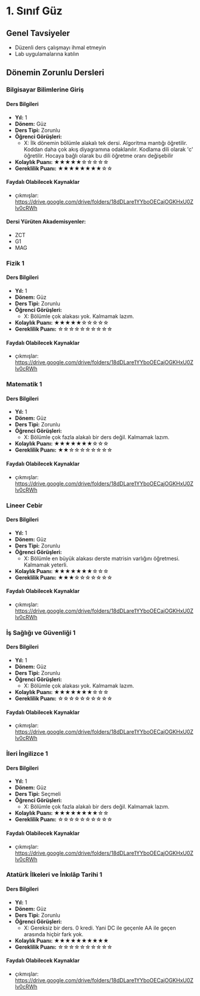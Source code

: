 # 1. Sınıf Güz

## Genel Tavsiyeler

- Düzenli ders çalışmayı ihmal etmeyin
- Lab uygulamalarına katılın
## Dönemin Zorunlu Dersleri


### Bilgisayar Bilimlerine Giriş

#### Ders Bilgileri

- **Yıl:** 1
- **Dönem:** Güz
- **Ders Tipi:** Zorunlu
- **Öğrenci Görüşleri:**
  - X: İlk dönemin bölümle alakalı tek dersi. Algoritma mantığı öğretilir. Koddan daha çok akış diyagramına odaklanılır. Kodlama dili olarak 'c' öğretilir. Hocaya bağlı olarak bu dili öğretme oranı değişebilir
- **Kolaylık Puanı:** ★★★★★☆☆☆☆☆
- **Gereklilik Puanı:** ★★★★★★★★☆☆


#### Faydalı Olabilecek Kaynaklar

- çıkmışlar: https://drive.google.com/drive/folders/18dDLare1YYboOECajOGKHxU0Zlv0cRWh

#### Dersi Yürüten Akademisyenler:
- ZCT
- G1
- MAG

### Fizik 1

#### Ders Bilgileri

- **Yıl:** 1
- **Dönem:** Güz
- **Ders Tipi:** Zorunlu
- **Öğrenci Görüşleri:**
  - X: Bölümle çok alakası yok. Kalmamak lazım.
- **Kolaylık Puanı:** ★★★★★☆☆☆☆☆
- **Gereklilik Puanı:** ☆☆☆☆☆☆☆☆☆☆


#### Faydalı Olabilecek Kaynaklar

- çıkmışlar: https://drive.google.com/drive/folders/18dDLare1YYboOECajOGKHxU0Zlv0cRWh

### Matematik 1

#### Ders Bilgileri

- **Yıl:** 1
- **Dönem:** Güz
- **Ders Tipi:** Zorunlu
- **Öğrenci Görüşleri:**
  - X: Bölümle çok fazla alakalı bir ders değil. Kalmamak lazım.
- **Kolaylık Puanı:** ★★★★★★★☆☆☆
- **Gereklilik Puanı:** ★★☆☆☆☆☆☆☆☆


#### Faydalı Olabilecek Kaynaklar

- çıkmışlar: https://drive.google.com/drive/folders/18dDLare1YYboOECajOGKHxU0Zlv0cRWh

### Lineer Cebir

#### Ders Bilgileri

- **Yıl:** 1
- **Dönem:** Güz
- **Ders Tipi:** Zorunlu
- **Öğrenci Görüşleri:**
  - X: Bölümle en büyük alakası derste matrisin varlığını öğretmesi. Kalmamak yeterli.
- **Kolaylık Puanı:** ★★★★★★★☆☆☆
- **Gereklilik Puanı:** ★★★☆☆☆☆☆☆☆


#### Faydalı Olabilecek Kaynaklar

- çıkmışlar: https://drive.google.com/drive/folders/18dDLare1YYboOECajOGKHxU0Zlv0cRWh

### İş Sağlığı ve Güvenliği 1

#### Ders Bilgileri

- **Yıl:** 1
- **Dönem:** Güz
- **Ders Tipi:** Zorunlu
- **Öğrenci Görüşleri:**
  - X: Bölümle çok alakası yok. Kalmamak lazım.
- **Kolaylık Puanı:** ★★★★★★★☆☆☆
- **Gereklilik Puanı:** ☆☆☆☆☆☆☆☆☆☆


#### Faydalı Olabilecek Kaynaklar

- çıkmışlar: https://drive.google.com/drive/folders/18dDLare1YYboOECajOGKHxU0Zlv0cRWh

### İleri İngilizce 1

#### Ders Bilgileri

- **Yıl:** 1
- **Dönem:** Güz
- **Ders Tipi:** Seçmeli
- **Öğrenci Görüşleri:**
  - X: Bölümle çok fazla alakalı bir ders değil. Kalmamak lazım.
- **Kolaylık Puanı:** ★★★★★★★★☆☆
- **Gereklilik Puanı:** ☆☆☆☆☆☆☆☆☆☆


#### Faydalı Olabilecek Kaynaklar

- çıkmışlar: https://drive.google.com/drive/folders/18dDLare1YYboOECajOGKHxU0Zlv0cRWh

### Atatürk İlkeleri ve İnkılâp Tarihi 1

#### Ders Bilgileri

- **Yıl:** 1
- **Dönem:** Güz
- **Ders Tipi:** Zorunlu
- **Öğrenci Görüşleri:**
  - X: Gereksiz bir ders. 0 kredi. Yani DC ile geçenle AA ile geçen arasında hiçbir fark yok.
- **Kolaylık Puanı:** ★★★★★★★★★★
- **Gereklilik Puanı:** ☆☆☆☆☆☆☆☆☆☆


#### Faydalı Olabilecek Kaynaklar

- çıkmışlar: https://drive.google.com/drive/folders/18dDLare1YYboOECajOGKHxU0Zlv0cRWh
